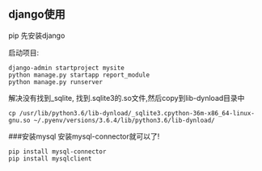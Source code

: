 ## django使用
pip 先安装django

启动项目:
```
django-admin startproject mysite
python manage.py startapp report_module
python manage.py runserver 
```

解决没有找到_sqlite, 找到.sqlite3的.so文件,然后copy到lib-dynload目录中   
```
cp /usr/lib/python3.6/lib-dynload/_sqlite3.cpython-36m-x86_64-linux-gnu.so ~/.pyenv/versions/3.6.4/lib/python3.6/lib-dynload/
```

###安装mysql
安装mysql-connector就可以了!
```
pip install mysql-connector
pip install mysqlclient
```


